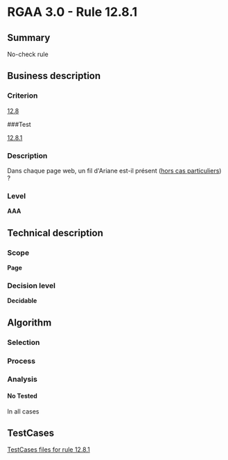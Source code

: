 # RGAA 3.0 -  Rule 12.8.1

## Summary

No-check rule

## Business description

### Criterion

[12.8](http://disic.github.io/rgaa_referentiel_en/RGAA3.0_Criteria_English_version_v1.html#crit-12-8)

###Test

[12.8.1](http://disic.github.io/rgaa_referentiel_en/RGAA3.0_Criteria_English_version_v1.html#test-12-8-1)

### Description

Dans chaque page web, un fil d'Ariane est-il pr&eacute;sent (<a href="http://references.modernisation.gouv.fr/referentiel-technique-0#cpCrit12-8" title="Cas particuliers pour le crit&egrave;re 12.8">hors cas particuliers</a>) ?

### Level

**AAA**

## Technical description

### Scope

**Page**

### Decision level

**Decidable**

## Algorithm

### Selection

### Process

### Analysis

#### No Tested 

In all cases






##  TestCases 

[TestCases files for rule 12.8.1](https://github.com/Asqatasun/Asqatasun/tree/master/rules/rules-rgaa3.0/src/test/resources/testcases/rgaa30/Rgaa30Rule120801/) 


